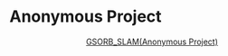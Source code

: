 # Anonymous Project
<p align="center">
 <a href="https://aczheng-cai.github.io/Anoy-gsorb-slam.github.io/">GSORB_SLAM(Anonymous Project)</a></h3>
  <div align="center"></div>
</p>
